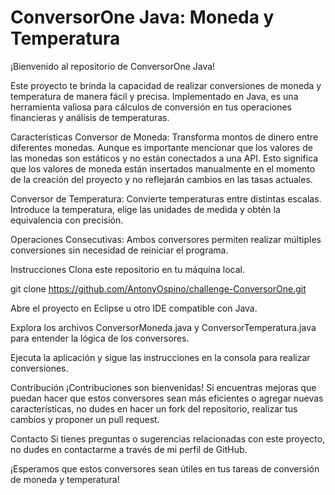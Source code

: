 # ConversorOne Java: Moneda y Temperatura
¡Bienvenido al repositorio de ConversorOne Java!

Este proyecto te brinda la capacidad de realizar conversiones de moneda y temperatura de manera fácil y precisa. Implementado en Java, es una herramienta valiosa para cálculos de conversión en tus operaciones financieras y análisis de temperaturas.

Características
Conversor de Moneda: Transforma montos de dinero entre diferentes monedas. Aunque es importante mencionar que los valores de las monedas son estáticos y no están conectados a una API. Esto significa que los valores de moneda están insertados manualmente en el momento de la creación del proyecto y no reflejarán cambios en las tasas actuales.

Conversor de Temperatura: Convierte temperaturas entre distintas escalas. Introduce la temperatura, elige las unidades de medida y obtén la equivalencia con precisión.

Operaciones Consecutivas: Ambos conversores permiten realizar múltiples conversiones sin necesidad de reiniciar el programa.

Instrucciones
Clona este repositorio en tu máquina local.

git clone https://github.com/AntonyOspino/challenge-ConversorOne.git

Abre el proyecto en Eclipse u otro IDE compatible con Java.

Explora los archivos ConversorMoneda.java y ConversorTemperatura.java para entender la lógica de los conversores.

Ejecuta la aplicación y sigue las instrucciones en la consola para realizar conversiones.

Contribución
¡Contribuciones son bienvenidas! Si encuentras mejoras que puedan hacer que estos conversores sean más eficientes o agregar nuevas características, no dudes en hacer un fork del repositorio, realizar tus cambios y proponer un pull request.

Contacto
Si tienes preguntas o sugerencias relacionadas con este proyecto, no dudes en contactarme a través de mi perfil de GitHub.

¡Esperamos que estos conversores sean útiles en tus tareas de conversión de moneda y temperatura!
